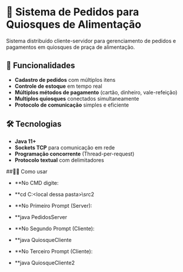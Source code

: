 # 🍔 Sistema de Pedidos para Quiosques de Alimentação

Sistema distribuído cliente-servidor para gerenciamento de pedidos e pagamentos em quiosques de praça de alimentação.

## 📌 Funcionalidades

- **Cadastro de pedidos** com múltiplos itens
- **Controle de estoque** em tempo real
- **Múltiplos métodos de pagamento** (cartão, dinheiro, vale-refeição)
- **Multiplos quiosques** conectados simultaneamente
- **Protocolo de comunicação** simples e eficiente

## 🛠 Tecnologias

- **Java 11+**
- **Sockets TCP** para comunicação em rede
- **Programação concorrente** (Thread-per-request)
- **Protocolo textual** com delimitadores

##👨‍💻 Como usar

- **No CMD digite:
- **cd C:\<local dessa pasta>\src2
- **No Primeiro Prompt (Server):
- **java PedidosServer

- **No Segundo Prompt (Cliente):
- **java QuiosqueCliente

- **No Terceiro Prompt (Cliente):
- **java QuiosqueCliente2
